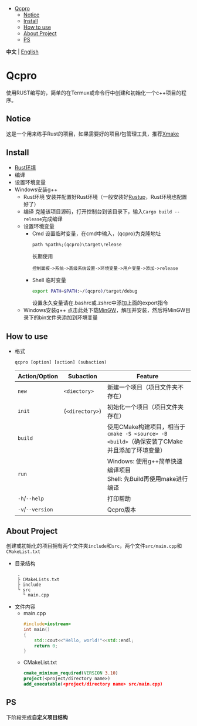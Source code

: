 - [Qcpro](#qcpro)
  - [Notice](#notice)
  - [Install](#install)
  - [How to use](#how-to-use)
  - [About Project](#about-project)
  - [PS](#ps)

**中文** | [English](README_en.md)

# Qcpro
使用RUST编写的，简单的在Termux或命令行中创建和初始化一个c++项目的程序。

## Notice
这是一个用来练手Rust的项目，如果需要好的项目/包管理工具，推荐[Xmake](https://xmake.io/#/)

## Install
* [Rust环境](https://www.rust-lang.org/zh-CN/learn/get-started)
* 编译
* 设置环境变量
* Windows安装g++
  * Rust环境
    安装并配置好Rust环境（一般安装好[Rustup](https://www.rust-lang.org/learn/get-started)，Rust环境也配置好了）
  * 编译
    克隆该项目源码，打开控制台到该目录下，输入`Cargo build --release`完成编译
  * 设置环境变量
    * Cmd
      设置临时变量，在cmd中输入，(qcpro)为克隆地址
      ```
      path %path%;(qcpro)\target\release
      ```
      长期使用
      ```
      控制面板->系统->高级系统设置->环境变量->用户变量->添加->release
      ```
    * Shell
      临时变量
      ```sh
      export PATH=$PATH:~/(qcpro)/target/debug
      ``` 
      设置永久变量请在.bashrc或.zshrc中添加上面的export指令
  * Windows安装g++
    点击此处下载[MinGW](https://sourceforge.net/projects/mingw-w64/)，解压并安装，然后将MinGW目录下的bin文件夹添加到环境变量
  
## How to use
- 格式
  ```
  qcpro [option] [action] (subaction)
  ```

  |Action/Option|Subaction|Feature|
  |---|---|---|
  |`new`|`<diectory>`|新建一个项目（项目文件夹不存在）|
  |`init`|(`<directory>`)|初始化一个项目（项目文件夹存在）|
  |`build`||使用CMake构建项目，相当于`cmake -S <source> -B <build>`（确保安装了CMake并且添加了环境变量）|
  |`run`||Windows: 使用g++简单快速编译项目<br/>Shell: 先Build再使用make进行编译|
  |`-h`/`--help`||打印帮助|
  |`-v`/`--version`||Qcpro版本|

##  About Project
创建或初始化的项目拥有两个文件夹`include`和`src`，两个文件`src/main.cpp`和`CMakeList.txt`
- 目录结构
  ```
   .
   ├ CMakeLists.txt
   ├ include
   └ src
     └ main.cpp
   ```
- 文件内容
  - main.cpp
    ```c++
    #include<iostream>
    int main()
    {
        std::cout<<"Hello, world!"<<std::endl;
        return 0;
    }
    ```
  - CMakeList.txt
    ```cmake
    cmake_minimum_required(VERSION 3.10)
    project(<project/directory name>)
    add_executable(<project/directory name> src/main.cpp)
    ```
## PS
下阶段完成**自定义项目结构**